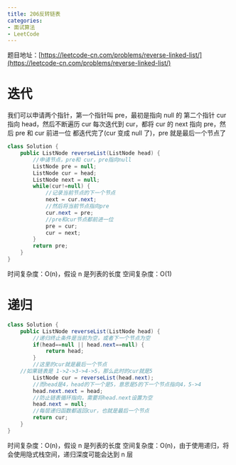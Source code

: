 ```yaml
---
title: 206反转链表
categories: 
- 面试算法
- LeetCode
---
```


题目地址：[https://leetcode-cn.com/problems/reverse-linked-list/](https://leetcode-cn.com/problems/reverse-linked-list/)

# 迭代

我们可以申请两个指针，第一个指针叫 pre，最初是指向 null 的
第二个指针 cur 指向 head，然后不断遍历 cur
每次迭代到 cur，都将 cur 的 next 指向 pre，然后 pre 和 cur 前进一位
都迭代完了(cur 变成 null 了)，pre 就是最后一个节点了

```java
class Solution {
    public ListNode reverseList(ListNode head) {
        //申请节点，pre和 cur，pre指向null
        ListNode pre = null;
        ListNode cur = head;
        ListNode next = null;
        while(cur!=null) {
            //记录当前节点的下一个节点
            next = cur.next;
            //然后将当前节点指向pre
            cur.next = pre;
            //pre和cur节点都前进一位
            pre = cur;
            cur = next;
        }
        return pre;
    }
}
```

时间复杂度：O(n)，假设 n 是列表的长度 
空间复杂度：O(1)

# 递归

```java
class Solution {
    public ListNode reverseList(ListNode head) {
        //递归终止条件是当前为空，或者下一个节点为空
        if(head==null || head.next==null) {
            return head;
        }
        //这里的cur就是最后一个节点
    //如果链表是 1->2->3->4->5，那么此时的cur就是5
        ListNode cur = reverseList(head.next);
        //而head是4，head的下一个是5，意思是5的下一个节点指向4，5->4
        head.next.next = head;
        //防止链表循环指向，需要将head.next设置为空
        head.next = null;
        //每层递归函数都返回cur，也就是最后一个节点
        return cur;
    }
}
```
时间复杂度：O(n)，假设 n 是列表的长度 
空间复杂度：O(n)，由于使用递归，将会使用隐式栈空间，递归深度可能会达到 n 层
